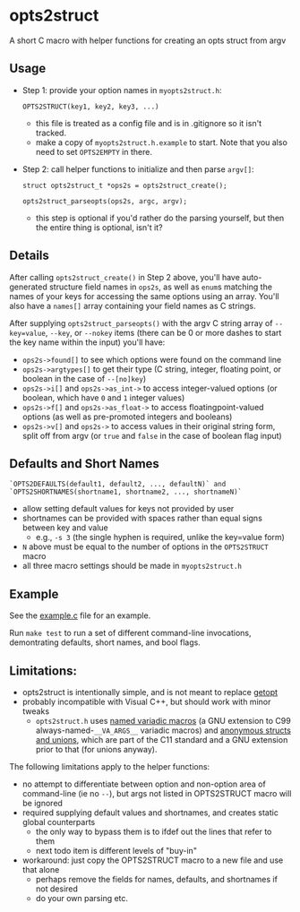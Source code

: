 opts2struct
===========

A short C macro with helper functions for creating an opts struct from argv

Usage
-----

- Step 1: provide your option names in `myopts2struct.h`:

    `OPTS2STRUCT(key1, key2, key3, ...)`

    - this file is treated as a config file and is in .gitignore so it isn't tracked.
    - make a copy of `myopts2struct.h.example` to start. Note that you also need to set `OPTS2EMPTY` in there. 

- Step 2: call helper functions to initialize and then parse `argv[]`:

    `struct opts2struct_t *ops2s = opts2struct_create();`

    `opts2struct_parseopts(ops2s, argc, argv);`

    - this step is optional if you'd rather do the parsing yourself, but then the entire thing is optional, isn't it?


Details
-------

After calling `opts2struct_create()` in Step 2 above, you'll have auto-generated structure field names in `ops2s`, as well as `enum`s matching the names of your keys for accessing the same options using an array. You'll also have a `names[]` array containing your field names as C strings.

After supplying `opts2struct_parseopts()` with the argv C string array of `--key=value`, `--key`, or `--nokey` items (there can be 0 or more dashes to start the key name within the input)  you'll have:

- `ops2s->found[]` to see which options were found on the command line
- `ops2s->argtypes[]` to get their type (C string, integer, floating point, or boolean in the case of `--[no]key`)
- `ops2s->i[]` and `ops2s->as_int->` to access integer-valued options (or boolean, which have `0` and `1` integer values)
- `ops2s->f[]` and `ops2s->as_float->` to access floatingpoint-valued options (as well as pre-promoted integers and booleans)
- `ops2s->v[]` and `ops2s->` to access values in their original string form, split off from argv (or `true` and `false` in the case of boolean flag input)

Defaults and Short Names
--------
    `OPTS2DEFAULTS(default1, default2, ..., defaultN)` and
    `OPTS2SHORTNAMES(shortname1, shortname2, ..., shortnameN)`

- allow setting default values for keys not provided by user
- shortnames can be provided with spaces rather than equal signs between key and value
    - e.g., `-s 3` (the single hyphen is required, unlike the key=value form)
- `N` above must be equal to the number of options in the `OPTS2STRUCT` macro
- all three macro settings should be made in `myopts2struct.h`

Example
------

See the [example.c](https://github.com/bdsinger/opts2struct/blob/master/example.c) file for an example.

Run `make test` to run a set of different command-line invocations, demontrating defaults, short names, and bool flags.


Limitations:
------

- opts2struct is intentionally simple, and is not meant to replace [getopt](http://en.wikipedia.org/wiki/Getopt)
- probably incompatible with Visual C++, but should work with minor tweaks
    - `opts2struct.h` uses [named variadic macros](https://gcc.gnu.org/onlinedocs/cpp/Variadic-Macros.html#Variadic-Macros) (a GNU extension to C99 always-named-`__VA_ARGS__` variadic macros) and [anonymous structs and unions](https://gcc.gnu.org/onlinedocs/gcc/Unnamed-Fields.html), which are part of the C11 standard and a GNU extension prior to that (for unions anyway).

The following limitations apply to the helper functions:

- no attempt to differentiate between option and non-option area of command-line (ie no `--`), 
  but args not listed in OPTS2STRUCT macro will be ignored
- required supplying default values and shortnames, and creates static global counterparts
    - the only way to bypass them is to ifdef out the lines that refer to them
    - next todo item is different levels of "buy-in"
- workaround: just copy the OPTS2STRUCT macro to a new file and use that alone
    - perhaps remove the fields for names, defaults, and shortnames if not desired
    - do your own parsing etc.
 

